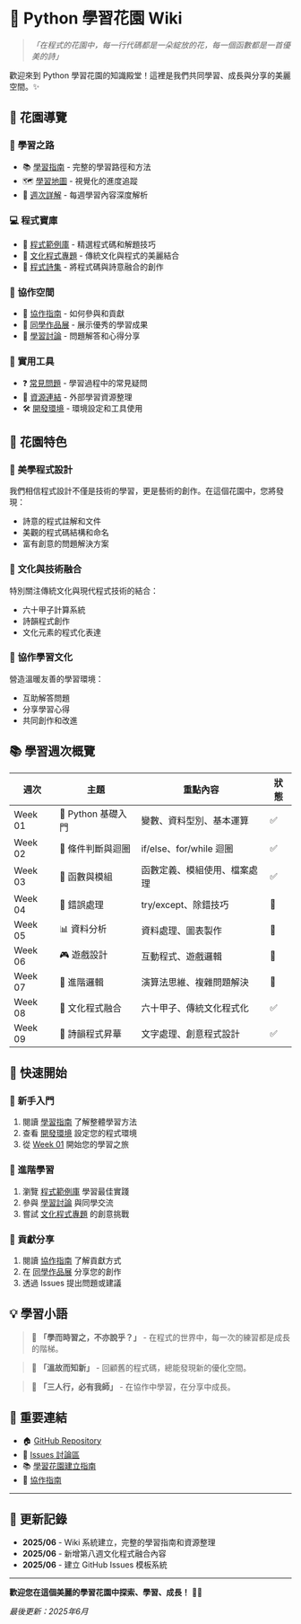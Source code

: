 # 🌸 Python 學習花園 Wiki

> *「在程式的花園中，每一行代碼都是一朵綻放的花，每一個函數都是一首優美的詩」*

歡迎來到 Python 學習花園的知識殿堂！這裡是我們共同學習、成長與分享的美麗空間。✨

## 🏮 花園導覽

### 🌱 **學習之路**
- 📚 [學習指南](Learning-Guide) - 完整的學習路徑和方法
- 🗺️ [學習地圖](Learning-Map) - 視覺化的進度追蹤
- 📖 [週次詳解](Weekly-Guide) - 每週學習內容深度解析

### 💻 **程式寶庫**
- 🎨 [程式範例庫](Code-Examples) - 精選程式碼和解題技巧
- 🏮 [文化程式專題](Cultural-Programming) - 傳統文化與程式的美麗結合
- 📝 [程式詩集](Code-Poetry) - 將程式碼與詩意融合的創作

### 🤝 **協作空間**
- 👥 [協作指南](Collaboration-Guide) - 如何參與和貢獻
- 🌟 [同學作品展](Student-Gallery) - 展示優秀的學習成果
- 💬 [學習討論](Learning-Discussions) - 問題解答和心得分享

### 🔧 **實用工具**
- ❓ [常見問題](FAQ) - 學習過程中的常見疑問
- 🔗 [資源連結](Resources) - 外部學習資源整理
- 🛠️ [開發環境](Development-Setup) - 環境設定和工具使用

## 🌟 **花園特色**

### 🎨 **美學程式設計**
我們相信程式設計不僅是技術的學習，更是藝術的創作。在這個花園中，您將發現：
- 詩意的程式註解和文件
- 美觀的程式碼結構和命名
- 富有創意的問題解決方案

### 🏮 **文化與技術融合**
特別關注傳統文化與現代程式技術的結合：
- 六十甲子計算系統
- 詩韻程式創作
- 文化元素的程式化表達

### 🤝 **協作學習文化**
營造溫暖友善的學習環境：
- 互助解答問題
- 分享學習心得
- 共同創作和改進

## 📚 **學習週次概覽**

| 週次 | 主題 | 重點內容 | 狀態 |
|------|------|----------|------|
| Week 01 | 🌱 Python 基礎入門 | 變數、資料型別、基本運算 | ✅ |
| Week 02 | 🌿 條件判斷與迴圈 | if/else、for/while 迴圈 | ✅ |
| Week 03 | 🍃 函數與模組 | 函數定義、模組使用、檔案處理 | ✅ |
| Week 04 | 🌳 錯誤處理 | try/except、除錯技巧 | 📝 |
| Week 05 | 📊 資料分析 | 資料處理、圖表製作 | 📝 |
| Week 06 | 🎮 遊戲設計 | 互動程式、遊戲邏輯 | 📝 |
| Week 07 | 🧠 進階邏輯 | 演算法思維、複雜問題解決 | 📝 |
| Week 08 | 🏮 文化程式融合 | 六十甲子、傳統文化程式化 | ✅ |
| Week 09 | 📝 詩韻程式昇華 | 文字處理、創意程式設計 | ✅ |

## 🎯 **快速開始**

### 🌱 **新手入門**
1. 閱讀 [學習指南](Learning-Guide) 了解整體學習方法
2. 查看 [開發環境](Development-Setup) 設定您的程式環境
3. 從 [Week 01](Weekly-Guide#week-01) 開始您的學習之旅

### 🌿 **進階學習**
1. 瀏覽 [程式範例庫](Code-Examples) 學習最佳實踐
2. 參與 [學習討論](Learning-Discussions) 與同學交流
3. 嘗試 [文化程式專題](Cultural-Programming) 的創意挑戰

### 🌸 **貢獻分享**
1. 閱讀 [協作指南](Collaboration-Guide) 了解貢獻方式
2. 在 [同學作品展](Student-Gallery) 分享您的創作
3. 透過 Issues 提出問題或建議

## 💡 **學習小語**

> 🌸 **「學而時習之，不亦說乎？」** - 在程式的世界中，每一次的練習都是成長的階梯。

> 🏮 **「溫故而知新」** - 回顧舊的程式碼，總能發現新的優化空間。

> 🤝 **「三人行，必有我師」** - 在協作中學習，在分享中成長。

## 🔗 **重要連結**

- 🏠 [GitHub Repository](https://github.com/pppeee861005/python-learning-garden)
- 💬 [Issues 討論區](https://github.com/pppeee861005/python-learning-garden/issues)
- 📚 [學習花園建立指南](https://github.com/pppeee861005/python-learning-garden/blob/master/學習花園建立指南.md)
- 🤝 [協作指南](https://github.com/pppeee861005/python-learning-garden/blob/master/CONTRIBUTING.md)

---

## 🌈 **更新記錄**

- **2025/06** - Wiki 系統建立，完整的學習指南和資源整理
- **2025/06** - 新增第八週文化程式融合內容
- **2025/06** - 建立 GitHub Issues 模板系統

---

**歡迎您在這個美麗的學習花園中探索、學習、成長！** 🌸✨

*最後更新：2025年6月*

